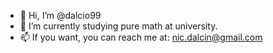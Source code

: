 - 👋 Hi, I’m @dalcio99
- 👀 I’m currently studying pure math at university.
- 📫 If you want, you can reach me at: nic.dalcin@gmail.com
<!---
- 🌱 In the past I mainly focused on mathematical physics (quantum field theory and general relativity), but now I'm getting into Cryptography:
I like how lots of theoretical and different mathematical results can be applied there, even in a fun way! 



dalcio99/dalcio99 is a ✨ special ✨ repository because its `README.md` (this file) appears on your GitHub profile.
You can click the Preview link to take a look at your changes.
--->
